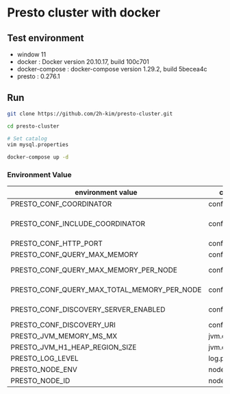 # Presto cluster with docker

## Test environment
- window 11
- docker : Docker version 20.10.17, build 100c701
- docker-compose : docker-compose version 1.29.2, build 5becea4c
- presto : 0.276.1


## Run
```bash
git clone https://github.com/2h-kim/presto-cluster.git

cd presto-cluster

# Set catalog
vim mysql.properties

docker-compose up -d
```

### Environment Value

| environment value | config file | value | default | 
| ----------------------------------  | ----------------------------------  | ----------------------------------  | ----------------------------------  | 
| PRESTO_CONF_COORDINATOR | config.properties | coordinator | true |
| PRESTO_CONF_INCLUDE_COORDINATOR | config.properties | node-scheduler.include-coordinator | true |
| PRESTO_CONF_HTTP_PORT | config.properties | http-server.http.port | 8080 |
| PRESTO_CONF_QUERY_MAX_MEMORY | config.properties | query.max-memory | 5GB |
| PRESTO_CONF_QUERY_MAX_MEMORY_PER_NODE | config.properties | query.max-memory-per-node | 1GB |
| PRESTO_CONF_QUERY_MAX_TOTAL_MEMORY_PER_NODE | config.properties | query.max-total-memory-per-node | 2GB |
| PRESTO_CONF_DISCOVERY_SERVER_ENABLED | config.properties | discovery-server.enabled | true |
| PRESTO_CONF_DISCOVERY_URI | config.properties | discovery.uri | http://localhost:8080 |
| PRESTO_JVM_MEMORY_MS_MX | jvm.config | - | 16G |
| PRESTO_JVM_H1_HEAP_REGION_SIZE | jvm.config | - | 32M |
| PRESTO_LOG_LEVEL | log.properties | com.facebook.presto | INFO |
| PRESTO_NODE_ENV | node.properties | node.environment | INFO |
| PRESTO_NODE_ID | node.properties | node.id | uuidgen |
